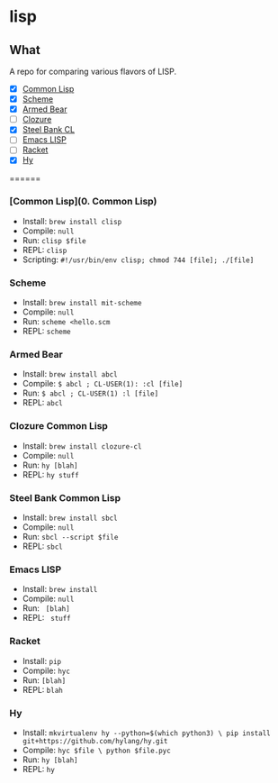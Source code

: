 # lisp

## What

A repo for comparing various flavors of LISP.

- [X] [Common Lisp](https://common-lisp.net/)
- [X] [Scheme](https://www.gnu.org/software/mit-scheme/)
- [X] [Armed Bear](https://common-lisp.net/project/armedbear/)
- [ ] [Clozure](http://ccl.clozure.com/)
- [X] [Steel Bank CL](http://www.sbcl.org/)
- [ ] [Emacs LISP](https://www.gnu.org/software/emacs/manual/eintr.html)
- [ ] [Racket](https://racket-lang.org/)
- [X] [Hy](http://docs.hylang.org/en/latest/)

======

### [Common Lisp](0. Common Lisp)
- Install: `brew install clisp`
- Compile: `null`
- Run: `clisp $file`
- REPL: `clisp`
- Scripting: `#!/usr/bin/env clisp; chmod 744 [file]; ./[file]`

### Scheme
- Install: `brew install mit-scheme`
- Compile: `null`
- Run: `scheme <hello.scm`
- REPL: `scheme`

### Armed Bear
- Install: `brew install abcl`
- Compile: `$ abcl ; CL-USER(1): :cl [file]`
- Run: `$ abcl ; CL-USER(1) :l [file]`
- REPL: `abcl`

### Clozure Common Lisp
- Install: `brew install clozure-cl`
- Compile: `null`
- Run: `hy [blah]`
- REPL: `hy stuff` 

### Steel Bank Common Lisp
- Install: `brew install sbcl`
- Compile: `null`
- Run: `sbcl --script $file`
- REPL: `sbcl` 

### Emacs LISP
- Install: `brew install `
- Compile: `null`
- Run: ` [blah]`
- REPL: ` stuff` 

### Racket
- Install: `pip `
- Compile: `hyc `
- Run: `[blah]`
- REPL: `blah` 

### Hy
- Install: `mkvirtualenv hy --python=$(which python3) \
    pip install git+https://github.com/hylang/hy.git`
- Compile: `hyc $file \
  python $file.pyc`
- Run: `hy [blah]`
- REPL: `hy` 

